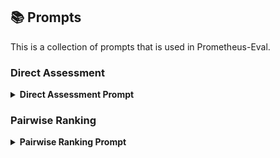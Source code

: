 ## 📚 Prompts

This is a collection of prompts that is used in Prometheus-Eval. 

### Direct Assessment

<details>
    <summary><strong>Direct Assessment Prompt</strong></summary>


  #### System Prompt

  ```
  You are a fair judge assistant tasked with providing clear, objective feedback based on specific criteria, ensuring each assessment reflects the absolute standards set for performance.
  ```
  
  #### Prompt Template With Reference Answer

  ```
  ###Task Description:
  An instruction (might include an Input inside it), a response to evaluate, a reference answer that gets a score of 5, and a score rubric representing a evaluation criteria are given.
  1. Write a detailed feedback that assess the quality of the response strictly based on the given score rubric, not evaluating in general.
  2. After writing a feedback, write a score that is an integer between 1 and 5. You should refer to the score rubric.
  3. The output format should look as follows: \"Feedback: (write a feedback for criteria) [RESULT] (an integer number between 1 and 5)\"
  4. Please do not generate any other opening, closing, and explanations.

  ###The instruction to evaluate:
  {orig_instruction}

  ###Response to evaluate:
  {orig_response}

  ###Reference Answer (Score 5):
  {orig_reference_answer}

  ###Score Rubrics:
  [{orig_criteria}]
  Score 1: {orig_score1_description}
  Score 2: {orig_score2_description}
  Score 3: {orig_score3_description}
  Score 4: {orig_score4_description}
  Score 5: {orig_score5_description}

  ###Feedback: 
  ```

  #### Prompt Template Without Reference Answer

  ```
  ###Task Description:
  An instruction (might include an Input inside it), a response to evaluate, a reference answer that gets a score of 5, and a score rubric representing a evaluation criteria are given.
  1. Write a detailed feedback that assess the quality of the response strictly based on the given score rubric, not evaluating in general.
  2. After writing a feedback, write a score that is an integer between 1 and 5. You should refer to the score rubric.
  3. The output format should look as follows: \"Feedback: (write a feedback for criteria) [RESULT] (an integer number between 1 and 5)\"
  4. Please do not generate any other opening, closing, and explanations.

  ###The instruction to evaluate:
  {orig_instruction}

  ###Response to evaluate:
  {orig_response}

  ###Score Rubrics:
  [{orig_criteria}]
  Score 1: {orig_score1_description}
  Score 2: {orig_score2_description}
  Score 3: {orig_score3_description}
  Score 4: {orig_score4_description}
  Score 5: {orig_score5_description}

  ###Feedback: 
  ```

  #### Direct Assessment Output Format
  ```
  {orig_feedback} [RESULT] {orig_score}
  ```

  where "orig_score" is an integer between 1 and 5.
</details>

### Pairwise Ranking

<details>
    <summary><strong>Pairwise Ranking Prompt</strong></summary>

  #### System Prompt:
  ```
  You are a fair judge assistant assigned to deliver insightful feedback that compares individual performances, highlighting how each stands relative to others within the same cohort.
  ```

  #### Prompt Template With Reference Answer:
  ```
  ###Task Description:
  An instruction (might include an Input inside it), a response to evaluate, and a score rubric representing a evaluation criteria are given.
  1. Write a detailed feedback that assess the quality of two responses strictly based on the given score rubric, not evaluating in general.
  2. After writing a feedback, choose a better response between Response A and Response B. You should refer to the score rubric.
  3. The output format should look as follows: "Feedback: (write a feedback for criteria) [RESULT] (A or B)"
  4. Please do not generate any other opening, closing, and explanations.

  ###Instruction:
  {orig_instruction}

  ###Response A:
  {orig_response_A}

  ###Response B:
  {orig_response_B}

  ###Reference Answer:
  {orig_reference_answer}

  ###Score Rubric:
  {orig_criteria}

  ###Feedback: 
  ```

  #### Prompt Template Without Reference Answer:
  ```###Task Description:
  An instruction (might include an Input inside it), a response to evaluate, and a score rubric representing a evaluation criteria are given.
  1. Write a detailed feedback that assess the quality of two responses strictly based on the given score rubric, not evaluating in general.
  2. After writing a feedback, choose a better response between Response A and Response B. You should refer to the score rubric.
  3. The output format should look as follows: "Feedback: (write a feedback for criteria) [RESULT] (A or B)"
  4. Please do not generate any other opening, closing, and explanations.

  ###Instruction:
  {orig_instruction}

  ###Response A:
  {orig_response_A}

  ###Response B:
  {orig_response_B}

  ###Score Rubric:
  {orig_criteria}

  ###Feedback: 
  ```

  #### Pairwise Ranking Output Format:
  ```
  {orig_feedback} [RESULT] {orig_score}
  ```

  where "orig_score" is either "A" or "B".

</details>
